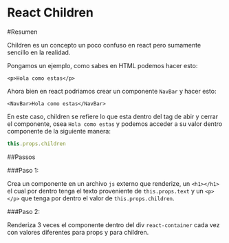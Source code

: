 # React Children

#Resumen

Children es un concepto un poco confuso en react pero sumamente sencillo en la realidad.

Pongamos un ejemplo, como sabes en HTML podemos hacer esto:

`<p>Hola como estas</p>`

Ahora bien en react podriamos crear un componente `NavBar` y hacer esto:

`<NavBar>Hola como estas</NavBar>`

En este caso, children se refiere lo que esta dentro del tag de abir y cerrar el componente, osea `Hola como estas` y podemos acceder a su valor dentro componente de la siguiente manera:

```javascript
this.props.children
```

##Passos

###Paso 1:

Crea un componente en un archivo `js` externo que renderize, un `<h1></h1>` el cual por dentro tenga el texto proveniente de `this.props.text` y un `<p></p>` que tenga por dentro el valor de `this.props.children`.

###Paso 2:

Renderiza 3 veces el componente dentro del div `react-container` cada vez con valores diferentes para props y para children.
